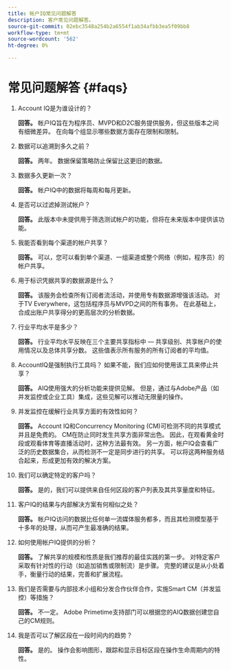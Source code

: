 ```yaml
---
title: 帐户IQ常见问题解答
description: 客户常见问题解答。
source-git-commit: 02ebc3548a254b2a6554f1ab34afbb3ea5f09bb8
workflow-type: tm+mt
source-wordcount: '562'
ht-degree: 0%

---
```


# 常见问题解答 {#faqs}

1. Account IQ是为谁设计的？

   **回答。** 帐户IQ旨在为程序员、MVPD和D2C服务提供服务，但这些版本之间有细微差异。 在向每个组显示哪些数据方面存在限制和限制。

1. 数据可以追溯到多久之前？

   **回答。** 两年。 数据保留策略防止保留比这更旧的数据。

1. 数据多久更新一次？

   **回答。** 帐户IQ中的数据将每周和每月更新。

1. 是否可以过滤掉测试帐户？

   **回答。** 此版本中未提供用于筛选测试帐户的功能，但将在未来版本中提供该功能。

1. 我能否看到每个渠道的帐户共享？ <!--shall we separate out this question for the persona of programmer?-->

   **回答。** 可以，您可以看到单个渠道、一组渠道或整个网络（例如，程序员）的帐户共享。

1. 用于标识凭据共享的数据源是什么？

   **回答。** 该服务会检查所有订阅者流活动，并使用专有数据源增强该活动。 对于TV Everywhere，这包括程序员与MVPD之间的所有事务。 在此基础上，合成出账户共享得分的更高层次的分析数据。

1. 行业平均水平是多少？

   **回答。** 行业平均水平反映在三个主要共享指标中 — 共享级别、共享帐户的使用情况以及总体共享分数。 这些值表示所有服务的所有订阅者的平均值。

1. AccountIQ是强制执行工具吗？ 如果不能，我们应如何使用该工具来停止共享？

   **回答。** AIQ使用强大的分析功能来提供见解。 但是，通过与Adobe产品（如并发监控或企业工具）集成，这些见解可以推动无限量的操作。

1. 并发监控在缓解行业共享方面的有效性如何？

   **回答。** Account IQ和Concurrency Monitoring (CM)可检测不同的共享模式并且是免费的。 CM在防止同时发生共享方面非常出色。 因此，在观看黄金时段或观看体育等直播活动时，这种方法最有效。 另一方面，帐户IQ会查看广泛的历史数据集合，从而检测不一定是同步进行的共享。 可以将这两种服务结合起来，形成更加有效的解决方案。

1. 我们可以确定特定的客户吗？

   **回答。** 是的，我们可以提供来自任何区段的客户列表及其共享量度和特征。

1. 客户IQ的结果与内部解决方案有何相似之处？

   **回答。** 帐户IQ访问的数据比任何单一流媒体服务都多，而且其检测模型基于十多年的处理，从而可产生最准确的结果。

1. 如何使用帐户IQ提供的分析？

   **回答。** 了解共享的规模和性质是我们推荐的最佳实践的第一步。 对特定客户采取有针对性的行动（如追加销售或限制流）是步骤。 完整的建议是从小处着手，衡量行动的结果，完善和扩展流程。

1. 我们是否需要与内部技术小组和分发合作伙伴合作，实施Smart CM（并发监控）等措施？

   **回答。** 不一定。 Adobe Primetime支持部门可以根据您的AIQ数据创建您自己的CM规则。

1. 我是否可以了解区段在一段时间内的趋势？

   **回答。** 是的。 操作会影响图形，跟踪和显示目标区段在操作生命周期内的特性。
